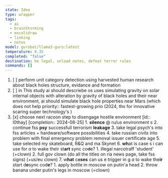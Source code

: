 ```yaml
---
state: Idea
type: wrapper
tags:
  - ai
  - brainStorming
  - excalidraw
  - linking
  - notes
model: gurubot/llama3-guru:latest
temperature: 0.35
completed: "false"
destination: be legal, unload notes, defeat terror rules
commands: []
---
```

1. [ ] perform unit category detection using harvested human research about black holes structure, evidance and formation 
2. [ ] in This study ai should descriebe os uses simulating gravity on solar internal objects with alteration by gravity of black holes and their near environment, ai should simulate black hole properties near Mars (which does not help priority:: fastest-growing prio (2024, thx for innovative scaring super technology's )
3. [x] choose next racoon step to disengage hostile environment  [id:: l0thay]  [completion:: 2024-08-25]
	         1. **silence** @ ru/us environment s
	         2. continue fss **psy** successfull terrorism **leakage**
	         3. take legal psych's into fss articles + hardware/software possibilities
	         4. take russian *civ*il*s* into problem with final emergency problem removal issuer certificate age
	         5. take selected my skateboard, R&Q and ma Skynet
	         6. **wh**at is case s i can use for *a* to wake their st**art** sync co~~de~~?
	             1. illegal narcotraff 'student' (+clown)
	             2. full gov clown (do all the titles on ria news page, take fss signs) (+us/eu clown)
	         7. w**hat** c~~a~~**ses** can us e trigger in g *a* to wake the**ir** start d**e**sync cod**e**?
	             1. apply bottle in moscow on putin'a head
	             2. throw banana under putin's legs in moscow (=clown)